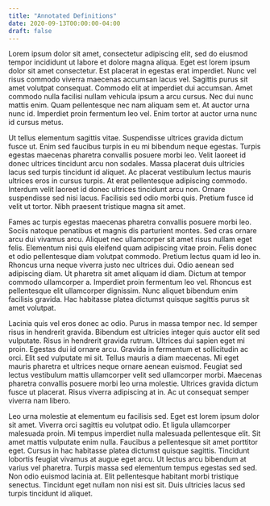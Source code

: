 ```yaml
---
title: "Annotated Definitions"
date: 2020-09-13T00:00:00-04:00
draft: false
---
```


Lorem ipsum dolor sit amet, consectetur adipiscing elit, sed do eiusmod tempor incididunt ut labore et dolore magna aliqua. Eget est lorem ipsum dolor sit amet consectetur. Est placerat in egestas erat imperdiet. Nunc vel risus commodo viverra maecenas accumsan lacus vel. Sagittis purus sit amet volutpat consequat. Commodo elit at imperdiet dui accumsan. Amet commodo nulla facilisi nullam vehicula ipsum a arcu cursus. Nec dui nunc mattis enim. Quam pellentesque nec nam aliquam sem et. At auctor urna nunc id. Imperdiet proin fermentum leo vel. Enim tortor at auctor urna nunc id cursus metus.

Ut tellus elementum sagittis vitae. Suspendisse ultrices gravida dictum fusce ut. Enim sed faucibus turpis in eu mi bibendum neque egestas. Turpis egestas maecenas pharetra convallis posuere morbi leo. Velit laoreet id donec ultrices tincidunt arcu non sodales. Massa placerat duis ultricies lacus sed turpis tincidunt id aliquet. Ac placerat vestibulum lectus mauris ultrices eros in cursus turpis. At erat pellentesque adipiscing commodo. Interdum velit laoreet id donec ultrices tincidunt arcu non. Ornare suspendisse sed nisi lacus. Facilisis sed odio morbi quis. Pretium fusce id velit ut tortor. Nibh praesent tristique magna sit amet.

Fames ac turpis egestas maecenas pharetra convallis posuere morbi leo. Sociis natoque penatibus et magnis dis parturient montes. Sed cras ornare arcu dui vivamus arcu. Aliquet nec ullamcorper sit amet risus nullam eget felis. Elementum nisi quis eleifend quam adipiscing vitae proin. Felis donec et odio pellentesque diam volutpat commodo. Pretium lectus quam id leo in. Rhoncus urna neque viverra justo nec ultrices dui. Odio aenean sed adipiscing diam. Ut pharetra sit amet aliquam id diam. Dictum at tempor commodo ullamcorper a. Imperdiet proin fermentum leo vel. Rhoncus est pellentesque elit ullamcorper dignissim. Nunc aliquet bibendum enim facilisis gravida. Hac habitasse platea dictumst quisque sagittis purus sit amet volutpat.

Lacinia quis vel eros donec ac odio. Purus in massa tempor nec. Id semper risus in hendrerit gravida. Bibendum est ultricies integer quis auctor elit sed vulputate. Risus in hendrerit gravida rutrum. Ultrices dui sapien eget mi proin. Egestas dui id ornare arcu. Gravida in fermentum et sollicitudin ac orci. Elit sed vulputate mi sit. Tellus mauris a diam maecenas. Mi eget mauris pharetra et ultrices neque ornare aenean euismod. Feugiat sed lectus vestibulum mattis ullamcorper velit sed ullamcorper morbi. Maecenas pharetra convallis posuere morbi leo urna molestie. Ultrices gravida dictum fusce ut placerat. Risus viverra adipiscing at in. Ac ut consequat semper viverra nam libero.

Leo urna molestie at elementum eu facilisis sed. Eget est lorem ipsum dolor sit amet. Viverra orci sagittis eu volutpat odio. Et ligula ullamcorper malesuada proin. Mi tempus imperdiet nulla malesuada pellentesque elit. Sit amet mattis vulputate enim nulla. Faucibus a pellentesque sit amet porttitor eget. Cursus in hac habitasse platea dictumst quisque sagittis. Tincidunt lobortis feugiat vivamus at augue eget arcu. Ut lectus arcu bibendum at varius vel pharetra. Turpis massa sed elementum tempus egestas sed sed. Non odio euismod lacinia at. Elit pellentesque habitant morbi tristique senectus. Tincidunt eget nullam non nisi est sit. Duis ultricies lacus sed turpis tincidunt id aliquet.
